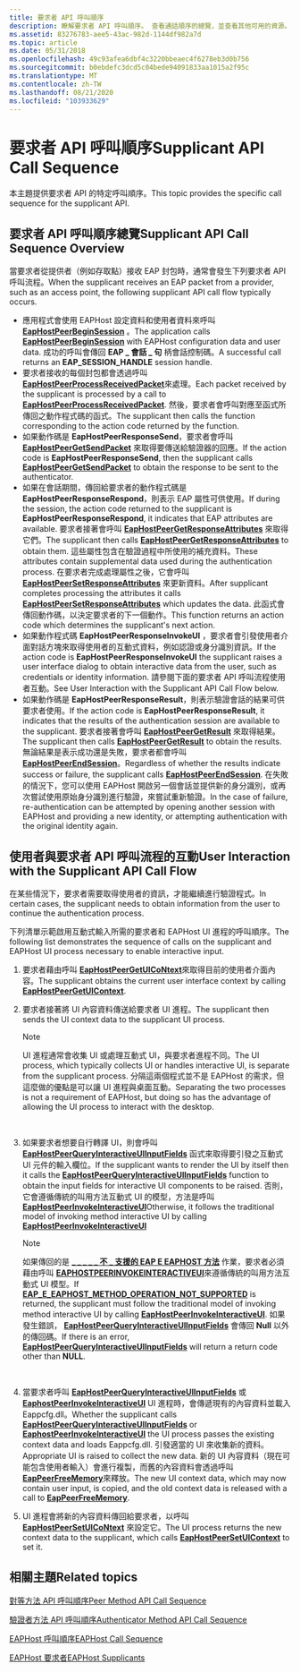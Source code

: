 ```yaml
---
title: 要求者 API 呼叫順序
description: 瞭解要求者 API 呼叫順序。 查看通話順序的總覽，並查看其他可用的資源。
ms.assetid: 83276783-aee5-43ac-982d-1144df982a7d
ms.topic: article
ms.date: 05/31/2018
ms.openlocfilehash: 49c93afea6dbf4c3220bbeaec4f6278eb3d0b756
ms.sourcegitcommit: b0ebdefc3dcd5c04bede94091833aa1015a2f95c
ms.translationtype: MT
ms.contentlocale: zh-TW
ms.lasthandoff: 08/21/2020
ms.locfileid: "103933629"
---
```

# <a name="supplicant-api-call-sequence"></a><span data-ttu-id="c6135-104">要求者 API 呼叫順序</span><span class="sxs-lookup"><span data-stu-id="c6135-104">Supplicant API Call Sequence</span></span>

<span data-ttu-id="c6135-105">本主題提供要求者 API 的特定呼叫順序。</span><span class="sxs-lookup"><span data-stu-id="c6135-105">This topic provides the specific call sequence for the supplicant API.</span></span>

## <a name="supplicant-api-call-sequence-overview"></a><span data-ttu-id="c6135-106">要求者 API 呼叫順序總覽</span><span class="sxs-lookup"><span data-stu-id="c6135-106">Supplicant API Call Sequence Overview</span></span>

<span data-ttu-id="c6135-107">當要求者從提供者（例如存取點）接收 EAP 封包時，通常會發生下列要求者 API 呼叫流程。</span><span class="sxs-lookup"><span data-stu-id="c6135-107">When the supplicant receives an EAP packet from a provider, such as an access point, the following supplicant API call flow typically occurs.</span></span>

-   <span data-ttu-id="c6135-108">應用程式會使用 EAPHost 設定資料和使用者資料來呼叫 [**EapHostPeerBeginSession**](/previous-versions/windows/desktop/api/eappapis/nf-eappapis-eaphostpeerbeginsession) 。</span><span class="sxs-lookup"><span data-stu-id="c6135-108">The application calls [**EapHostPeerBeginSession**](/previous-versions/windows/desktop/api/eappapis/nf-eappapis-eaphostpeerbeginsession) with EAPHost configuration data and user data.</span></span> <span data-ttu-id="c6135-109">成功的呼叫會傳回 **EAP \_ 會話 \_ 句** 柄會話控制碼。</span><span class="sxs-lookup"><span data-stu-id="c6135-109">A successful call returns an **EAP\_SESSION\_HANDLE** session handle.</span></span>
-   <span data-ttu-id="c6135-110">要求者接收的每個封包都會透過呼叫 [**EapHostPeerProcessReceivedPacket**](/previous-versions/windows/desktop/api/eappapis/nf-eappapis-eaphostpeerprocessreceivedpacket)來處理。</span><span class="sxs-lookup"><span data-stu-id="c6135-110">Each packet received by the supplicant is processed by a call to [**EapHostPeerProcessReceivedPacket**](/previous-versions/windows/desktop/api/eappapis/nf-eappapis-eaphostpeerprocessreceivedpacket).</span></span> <span data-ttu-id="c6135-111">然後，要求者會呼叫對應至函式所傳回之動作程式碼的函式。</span><span class="sxs-lookup"><span data-stu-id="c6135-111">The supplicant then calls the function corresponding to the action code returned by the function.</span></span>
-   <span data-ttu-id="c6135-112">如果動作碼是 **EapHostPeerResponseSend**，要求者會呼叫 [**EapHostPeerGetSendPacket**](/previous-versions/windows/desktop/api/eappapis/nf-eappapis-eaphostpeergetsendpacket) 來取得要傳送給驗證器的回應。</span><span class="sxs-lookup"><span data-stu-id="c6135-112">If the action code is **EapHostPeerResponseSend**, then the supplicant calls [**EapHostPeerGetSendPacket**](/previous-versions/windows/desktop/api/eappapis/nf-eappapis-eaphostpeergetsendpacket) to obtain the response to be sent to the authenticator.</span></span>
-   <span data-ttu-id="c6135-113">如果在會話期間，傳回給要求者的動作程式碼是 **EapHostPeerResponseRespond**，則表示 EAP 屬性可供使用。</span><span class="sxs-lookup"><span data-stu-id="c6135-113">If during the session, the action code returned to the supplicant is **EapHostPeerResponseRespond**, it indicates that EAP attributes are available.</span></span> <span data-ttu-id="c6135-114">要求者接著會呼叫 [**EapHostPeerGetResponseAttributes**](/previous-versions/windows/desktop/api/eappapis/nf-eappapis-eaphostpeergetresponseattributes) 來取得它們。</span><span class="sxs-lookup"><span data-stu-id="c6135-114">The supplicant then calls [**EapHostPeerGetResponseAttributes**](/previous-versions/windows/desktop/api/eappapis/nf-eappapis-eaphostpeergetresponseattributes) to obtain them.</span></span> <span data-ttu-id="c6135-115">這些屬性包含在驗證過程中所使用的補充資料。</span><span class="sxs-lookup"><span data-stu-id="c6135-115">These attributes contain supplemental data used during the authentication process.</span></span> <span data-ttu-id="c6135-116">在要求者完成處理屬性之後，它會呼叫 [**EapHostPeerSetResponseAttributes**](/previous-versions/windows/desktop/api/eappapis/nf-eappapis-eaphostpeersetresponseattributes) 來更新資料。</span><span class="sxs-lookup"><span data-stu-id="c6135-116">After supplicant completes processing the attributes it calls [**EapHostPeerSetResponseAttributes**](/previous-versions/windows/desktop/api/eappapis/nf-eappapis-eaphostpeersetresponseattributes) which updates the data.</span></span> <span data-ttu-id="c6135-117">此函式會傳回動作碼，以決定要求者的下一個動作。</span><span class="sxs-lookup"><span data-stu-id="c6135-117">This function returns an action code which determines the supplicant's next action.</span></span>
-   <span data-ttu-id="c6135-118">如果動作程式碼 **EapHostPeerResponseInvokeUI** ，要求者會引發使用者介面對話方塊來取得使用者的互動式資料，例如認證或身分識別資訊。</span><span class="sxs-lookup"><span data-stu-id="c6135-118">If the action code is **EapHostPeerResponseInvokeUI** the supplicant raises a user interface dialog to obtain interactive data from the user, such as credentials or identity information.</span></span> <span data-ttu-id="c6135-119">請參閱下面的要求者 API 呼叫流程使用者互動。</span><span class="sxs-lookup"><span data-stu-id="c6135-119">See User Interaction with the Supplicant API Call Flow below.</span></span>
-   <span data-ttu-id="c6135-120">如果動作碼是 **EapHostPeerResponseResult**，則表示驗證會話的結果可供要求者使用。</span><span class="sxs-lookup"><span data-stu-id="c6135-120">If the action code is **EapHostPeerResponseResult**, it indicates that the results of the authentication session are available to the supplicant.</span></span> <span data-ttu-id="c6135-121">要求者接著會呼叫 [**EapHostPeerGetResult**](/previous-versions/windows/desktop/api/eappapis/nf-eappapis-eaphostpeergetresult) 來取得結果。</span><span class="sxs-lookup"><span data-stu-id="c6135-121">The supplicant then calls [**EapHostPeerGetResult**](/previous-versions/windows/desktop/api/eappapis/nf-eappapis-eaphostpeergetresult) to obtain the results.</span></span> <span data-ttu-id="c6135-122">無論結果是表示成功還是失敗，要求者都會呼叫 [**EapHostPeerEndSession**](/previous-versions/windows/desktop/api/eappapis/nf-eappapis-eaphostpeerendsession)。</span><span class="sxs-lookup"><span data-stu-id="c6135-122">Regardless of whether the results indicate success or failure, the supplicant calls [**EapHostPeerEndSession**](/previous-versions/windows/desktop/api/eappapis/nf-eappapis-eaphostpeerendsession).</span></span> <span data-ttu-id="c6135-123">在失敗的情況下，您可以使用 EAPHost 開啟另一個會話並提供新的身分識別，或再次嘗試使用原始身分識別進行驗證，來嘗試重新驗證。</span><span class="sxs-lookup"><span data-stu-id="c6135-123">In the case of failure, re-authentication can be attempted by opening another session with EAPHost and providing a new identity, or attempting authentication with the original identity again.</span></span>

## <a name="user-interaction-with-the-supplicant-api-call-flow"></a><span data-ttu-id="c6135-124">使用者與要求者 API 呼叫流程的互動</span><span class="sxs-lookup"><span data-stu-id="c6135-124">User Interaction with the Supplicant API Call Flow</span></span>

<span data-ttu-id="c6135-125">在某些情況下，要求者需要取得使用者的資訊，才能繼續進行驗證程式。</span><span class="sxs-lookup"><span data-stu-id="c6135-125">In certain cases, the supplicant needs to obtain information from the user to continue the authentication process.</span></span>

<span data-ttu-id="c6135-126">下列清單示範啟用互動式輸入所需的要求者和 EAPHost UI 進程的呼叫順序。</span><span class="sxs-lookup"><span data-stu-id="c6135-126">The following list demonstrates the sequence of calls on the supplicant and EAPHost UI process necessary to enable interactive input.</span></span>

1.  <span data-ttu-id="c6135-127">要求者藉由呼叫 [**EapHostPeerGetUICoNtext**](/previous-versions/windows/desktop/api/eappapis/nf-eappapis-eaphostpeergetuicontext)來取得目前的使用者介面內容。</span><span class="sxs-lookup"><span data-stu-id="c6135-127">The supplicant obtains the current user interface context by calling [**EapHostPeerGetUIContext**](/previous-versions/windows/desktop/api/eappapis/nf-eappapis-eaphostpeergetuicontext).</span></span>
2.  <span data-ttu-id="c6135-128">要求者接著將 UI 內容資料傳送給要求者 UI 進程。</span><span class="sxs-lookup"><span data-stu-id="c6135-128">The supplicant then sends the UI context data to the supplicant UI process.</span></span>
    > [!Note]  
    > <span data-ttu-id="c6135-129">UI 進程通常會收集 UI 或處理互動式 UI，與要求者進程不同。</span><span class="sxs-lookup"><span data-stu-id="c6135-129">The UI process, which typically collects UI or handles interactive UI, is separate from the supplicant process.</span></span> <span data-ttu-id="c6135-130">分隔這兩個程式並不是 EAPHost 的需求，但這麼做的優點是可以讓 UI 進程與桌面互動。</span><span class="sxs-lookup"><span data-stu-id="c6135-130">Separating the two processes is not a requirement of EAPHost, but doing so has the advantage of allowing the UI process to interact with the desktop.</span></span>

     

3.  <span data-ttu-id="c6135-131">如果要求者想要自行轉譯 UI，則會呼叫 [**EapHostPeerQueryInteractiveUIInputFields**](/previous-versions/windows/desktop/api/eaphostpeerconfigapis/nf-eaphostpeerconfigapis-eaphostpeerqueryinteractiveuiinputfields) 函式來取得要引發之互動式 UI 元件的輸入欄位。</span><span class="sxs-lookup"><span data-stu-id="c6135-131">If the supplicant wants to render the UI by itself then it calls the [**EapHostPeerQueryInteractiveUIInputFields**](/previous-versions/windows/desktop/api/eaphostpeerconfigapis/nf-eaphostpeerconfigapis-eaphostpeerqueryinteractiveuiinputfields) function to obtain the input fields for interactive UI components to be raised.</span></span> <span data-ttu-id="c6135-132">否則，它會遵循傳統的叫用方法互動式 UI 的模型，方法是呼叫 [ **EapHostPeerInvokeInteractiveUI**](/previous-versions/windows/desktop/api/eaphostpeerconfigapis/nf-eaphostpeerconfigapis-eaphostpeerinvokeinteractiveui)</span><span class="sxs-lookup"><span data-stu-id="c6135-132">Otherwise, it follows the traditional model of invoking method interactive UI by calling [**EapHostPeerInvokeInteractiveUI**](/previous-versions/windows/desktop/api/eaphostpeerconfigapis/nf-eaphostpeerconfigapis-eaphostpeerinvokeinteractiveui)</span></span>
    > [!Note]  
    > <span data-ttu-id="c6135-133">如果傳回的是 [**\_ \_ \_ \_ \_ 不 \_ 支援的 EAP E EAPHOST 方法**](eap-related-error-and-information-constants.md) 作業，要求者必須藉由呼叫 [**EAPHOSTPEERINVOKEINTERACTIVEUI**](/previous-versions/windows/desktop/api/eaphostpeerconfigapis/nf-eaphostpeerconfigapis-eaphostpeerinvokeinteractiveui)來遵循傳統的叫用方法互動式 UI 模型。</span><span class="sxs-lookup"><span data-stu-id="c6135-133">If [**EAP\_E\_EAPHOST\_METHOD\_OPERATION\_NOT\_SUPPORTED**](eap-related-error-and-information-constants.md) is returned, the supplicant must follow the traditional model of invoking method interactive UI by calling [**EapHostPeerInvokeInteractiveUI**](/previous-versions/windows/desktop/api/eaphostpeerconfigapis/nf-eaphostpeerconfigapis-eaphostpeerinvokeinteractiveui).</span></span> <span data-ttu-id="c6135-134">如果發生錯誤， [**EapHostPeerQueryInteractiveUIInputFields**](/previous-versions/windows/desktop/api/eaphostpeerconfigapis/nf-eaphostpeerconfigapis-eaphostpeerqueryinteractiveuiinputfields) 會傳回 **Null** 以外的傳回碼。</span><span class="sxs-lookup"><span data-stu-id="c6135-134">If there is an error, [**EapHostPeerQueryInteractiveUIInputFields**](/previous-versions/windows/desktop/api/eaphostpeerconfigapis/nf-eaphostpeerconfigapis-eaphostpeerqueryinteractiveuiinputfields) will return a return code other than **NULL**.</span></span>

     

4.  <span data-ttu-id="c6135-135">當要求者呼叫 [**EapHostPeerQueryInteractiveUIInputFields**](/previous-versions/windows/desktop/api/eaphostpeerconfigapis/nf-eaphostpeerconfigapis-eaphostpeerqueryinteractiveuiinputfields) 或 [**EaphostPeerInvokeInteractiveUI**](/previous-versions/windows/desktop/api/eaphostpeerconfigapis/nf-eaphostpeerconfigapis-eaphostpeerinvokeinteractiveui) UI 進程時，會傳遞現有的內容資料並載入 Eappcfg.dll。</span><span class="sxs-lookup"><span data-stu-id="c6135-135">Whether the supplicant calls [**EapHostPeerQueryInteractiveUIInputFields**](/previous-versions/windows/desktop/api/eaphostpeerconfigapis/nf-eaphostpeerconfigapis-eaphostpeerqueryinteractiveuiinputfields) or [**EaphostPeerInvokeInteractiveUI**](/previous-versions/windows/desktop/api/eaphostpeerconfigapis/nf-eaphostpeerconfigapis-eaphostpeerinvokeinteractiveui) the UI process passes the existing context data and loads Eappcfg.dll.</span></span> <span data-ttu-id="c6135-136">引發適當的 UI 來收集新的資料。</span><span class="sxs-lookup"><span data-stu-id="c6135-136">Appropriate UI is raised to collect the new data.</span></span> <span data-ttu-id="c6135-137">新的 UI 內容資料（現在可能包含使用者輸入）會進行複製，而舊的內容資料會透過呼叫 [**EapPeerFreeMemory**](/previous-versions/windows/desktop/api/eapmethodpeerapis/nf-eapmethodpeerapis-eappeerfreememory)來釋放。</span><span class="sxs-lookup"><span data-stu-id="c6135-137">The new UI context data, which may now contain user input, is copied, and the old context data is released with a call to [**EapPeerFreeMemory**](/previous-versions/windows/desktop/api/eapmethodpeerapis/nf-eapmethodpeerapis-eappeerfreememory).</span></span>
5.  <span data-ttu-id="c6135-138">UI 進程會將新的內容資料傳回給要求者，以呼叫 [**EapHostPeerSetUICoNtext**](/previous-versions/windows/desktop/api/eappapis/nf-eappapis-eaphostpeersetuicontext) 來設定它。</span><span class="sxs-lookup"><span data-stu-id="c6135-138">The UI process returns the new context data to the supplicant, which calls [**EapHostPeerSetUIContext**](/previous-versions/windows/desktop/api/eappapis/nf-eappapis-eaphostpeersetuicontext) to set it.</span></span>

## <a name="related-topics"></a><span data-ttu-id="c6135-139">相關主題</span><span class="sxs-lookup"><span data-stu-id="c6135-139">Related topics</span></span>

<dl> <dt>

[<span data-ttu-id="c6135-140">對等方法 API 呼叫順序</span><span class="sxs-lookup"><span data-stu-id="c6135-140">Peer Method API Call Sequence</span></span>](peer-method-api-call-sequence.md)
</dt> <dt>

[<span data-ttu-id="c6135-141">驗證者方法 API 呼叫順序</span><span class="sxs-lookup"><span data-stu-id="c6135-141">Authenticator Method API Call Sequence</span></span>](authenticator-method-api-call-sequence.md)
</dt> <dt>

[<span data-ttu-id="c6135-142">EAPHost 呼叫順序</span><span class="sxs-lookup"><span data-stu-id="c6135-142">EAPHost Call Sequence</span></span>](about-eaphost-call-sequences.md)
</dt> <dt>

[<span data-ttu-id="c6135-143">EAPHost 要求者</span><span class="sxs-lookup"><span data-stu-id="c6135-143">EAPHost Supplicants</span></span>](eaphost-supplicants.md)
</dt> </dl>

 

 




